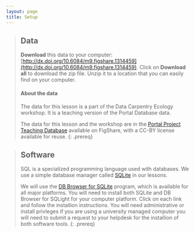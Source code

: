 ```yaml
---
layout: page
title: Setup
---
```


> ## Data
> **Download** this data to your computer: [http://dx.doi.org/10.6084/m9.figshare.1314459](http://dx.doi.org/10.6084/m9.figshare.1314459). Click on **Download all** to download the zip file. Unzip it to a location that you can easily find on your computer.
> 
> #### About the data
> The data for this lesson is a part of the Data Carpentry Ecology workshop. 
> It is a teaching version of the Portal Database data. 
>  
> The data for this lesson and the workshop are in the 
> [Portal Project Teaching Database](https://figshare.com/articles/Portal_Project_Teaching_Database/1314459) 
> available on FigShare, with a CC-BY license 
> available for reuse.
{: .prereq}


> ## Software
> SQL is a specialized programming language used with databases.  We
> use a simple database manager called [SQLite](http://www.sqlite.org/)
> in our lessons.
> 
> We will use the [DB Browser for SQLite](http://sqlitebrowser.org/) program,
> which is available for all major platforms.
> You will need to install both SQLite and DB Browser for SQLight for your computer platform. Click on each link and follow the installion 
> instructions. You will need administrative or install privleges if you are using a university managed computer you will need to submit a 
> request to your helpdesk for the installion of both software tools. 
{: .prereq}
